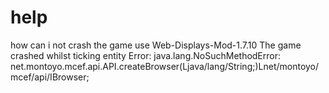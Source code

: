 # help
how can i not crash the game use Web-Displays-Mod-1.7.10 The game crashed whilst ticking entity Error: java.lang.NoSuchMethodError: net.montoyo.mcef.api.API.createBrowser(Ljava/lang/String;)Lnet/montoyo/mcef/api/IBrowser;
